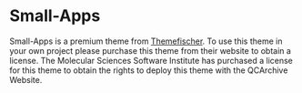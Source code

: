 Small-Apps
==========

Small-Apps is a premium theme from [Themefischer](https://themefisher.com). To
use this theme in your own project please purchase this theme from their
website to obtain a license. The Molecular Sciences Software Institute has
purchased a license for this theme to obtain the rights to deploy this theme
with the QCArchive Website.
